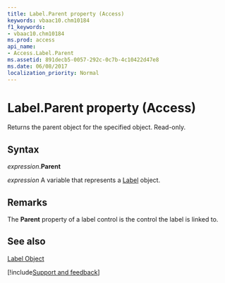 ```yaml
---
title: Label.Parent property (Access)
keywords: vbaac10.chm10184
f1_keywords:
- vbaac10.chm10184
ms.prod: access
api_name:
- Access.Label.Parent
ms.assetid: 891decb5-0057-292c-0c7b-4c10422d47e8
ms.date: 06/08/2017
localization_priority: Normal
---
```



# Label.Parent property (Access)

Returns the parent object for the specified object. Read-only.


## Syntax

_expression_.**Parent**

_expression_ A variable that represents a [Label](Access.Label.md) object.


## Remarks

The  **Parent** property of a label control is the control the label is linked to.


## See also


[Label Object](Access.Label.md)

[!include[Support and feedback](~/includes/feedback-boilerplate.md)]